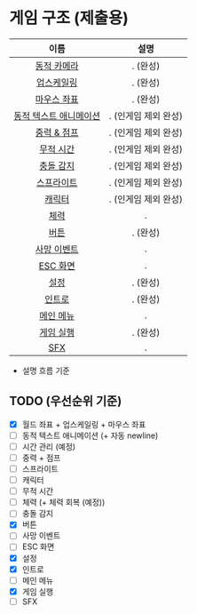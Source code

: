 # 게임 구조 (제출용)
|이름|설명|
|:---:|:---:|
|[동적 카메라](./dynamic_camera.md)|. (완성)|
|[업스케일링](./upscailing.md)|. (완성)|
|[마우스 좌표](./mouse_position.md)|. (완성)|
|[동적 텍스트 애니메이션](./dynamic_text_animation.md)|. (인게임 제외 완성)|
|[중력 & 점프](./gravity_and_jump.md)|. (인게임 제외 완성)|
|[무적 시간](./grace_period.md)|. (인게임 제외 완성)|
|[충돌 감지](./bound.md)|. (인게임 제외 완성)|
|[스프라이트](./sprite.md)|. (인게임 제외 완성)|
|[캐릭터](./characters.md)|. (인게임 제외 완성)|
|[체력](./hp_bar.md)|.|
|[버튼](./button.md)|. (완성)|
|[사망 이벤트](./dead_event.md)|.|
|[ESC 화면](./pause_menu.md)|.|
|[설정](./settings.md)|. (완성)|
|[인트로](./intro.md)|. (완성)|
|[메인 메뉴](./menu.md)|.|
|[게임 실행](./main.md)|. (완성)|
|[SFX](./sfx.md)|.|

- 설명 흐름 기준

## TODO (우선순위 기준)
- [x] 월드 좌표 + 업스케일링 + 마우스 좌표
- [ ] 동적 텍스트 애니메이션 (+ 자동 newline)
- [ ] 시간 관리 (예정)
- [ ] 중력 + 점프
- [ ] 스프라이트
- [ ] 캐릭터
- [ ] 무적 시간
- [ ] 체력 (+ 체력 회복 (예정))
- [ ] 충돌 감지
- [x] 버튼
- [ ] 사망 이벤트
- [ ] ESC 화면
- [x] 설정
- [x] 인트로
- [ ] 메인 메뉴
- [x] 게임 실행
- [ ] SFX
